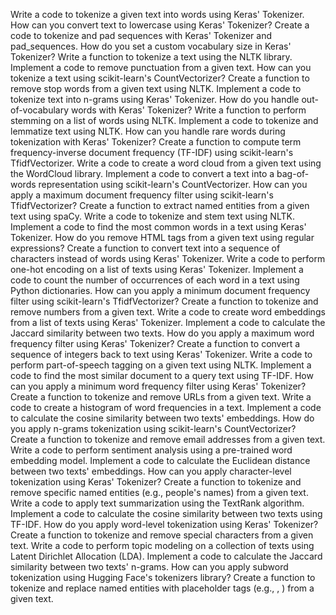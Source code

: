 Write a code to tokenize a given text into words using Keras' Tokenizer.
How can you convert text to lowercase using Keras' Tokenizer?
Create a code to tokenize and pad sequences with Keras' Tokenizer and pad_sequences.
How do you set a custom vocabulary size in Keras' Tokenizer?
Write a function to tokenize a text using the NLTK library.
Implement a code to remove punctuation from a given text.
How can you tokenize a text using scikit-learn's CountVectorizer?
Create a function to remove stop words from a given text using NLTK.
Implement a code to tokenize text into n-grams using Keras' Tokenizer.
How do you handle out-of-vocabulary words with Keras' Tokenizer?
Write a function to perform stemming on a list of words using NLTK.
Implement a code to tokenize and lemmatize text using NLTK.
How can you handle rare words during tokenization with Keras' Tokenizer?
Create a function to compute term frequency-inverse document frequency (TF-IDF) using scikit-learn's TfidfVectorizer.
Write a code to create a word cloud from a given text using the WordCloud library.
Implement a code to convert a text into a bag-of-words representation using scikit-learn's CountVectorizer.
How can you apply a maximum document frequency filter using scikit-learn's TfidfVectorizer?
Create a function to extract named entities from a given text using spaCy.
Write a code to tokenize and stem text using NLTK.
Implement a code to find the most common words in a text using Keras' Tokenizer.
How do you remove HTML tags from a given text using regular expressions?
Create a function to convert text into a sequence of characters instead of words using Keras' Tokenizer.
Write a code to perform one-hot encoding on a list of texts using Keras' Tokenizer.
Implement a code to count the number of occurrences of each word in a text using Python dictionaries.
How can you apply a minimum document frequency filter using scikit-learn's TfidfVectorizer?
Create a function to tokenize and remove numbers from a given text.
Write a code to create word embeddings from a list of texts using Keras' Tokenizer.
Implement a code to calculate the Jaccard similarity between two texts.
How do you apply a maximum word frequency filter using Keras' Tokenizer?
Create a function to convert a sequence of integers back to text using Keras' Tokenizer.
Write a code to perform part-of-speech tagging on a given text using NLTK.
Implement a code to find the most similar document to a query text using TF-IDF.
How can you apply a minimum word frequency filter using Keras' Tokenizer?
Create a function to tokenize and remove URLs from a given text.
Write a code to create a histogram of word frequencies in a text.
Implement a code to calculate the cosine similarity between two texts' embeddings.
How do you apply n-grams tokenization using scikit-learn's CountVectorizer?
Create a function to tokenize and remove email addresses from a given text.
Write a code to perform sentiment analysis using a pre-trained word embedding model.
Implement a code to calculate the Euclidean distance between two texts' embeddings.
How can you apply character-level tokenization using Keras' Tokenizer?
Create a function to tokenize and remove specific named entities (e.g., people's names) from a given text.
Write a code to apply text summarization using the TextRank algorithm.
Implement a code to calculate the cosine similarity between two texts using TF-IDF.
How do you apply word-level tokenization using Keras' Tokenizer?
Create a function to tokenize and remove special characters from a given text.
Write a code to perform topic modeling on a collection of texts using Latent Dirichlet Allocation (LDA).
Implement a code to calculate the Jaccard similarity between two texts' n-grams.
How can you apply subword tokenization using Hugging Face's tokenizers library?
Create a function to tokenize and replace named entities with placeholder tags (e.g., <PERSON>, <LOCATION>) from a given text.